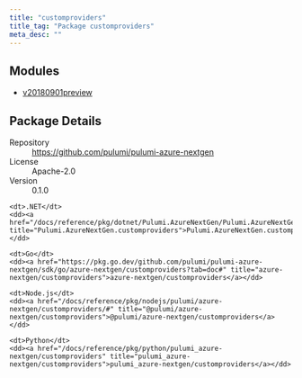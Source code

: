 ```yaml
---
title: "customproviders"
title_tag: "Package customproviders"
meta_desc: ""
---
```


<!-- WARNING: this file was generated by Pulumi Docs Generator. -->
<!-- Do not edit by hand unless you're certain you know what you are doing! -->



<h2 id="modules">Modules</h2>
<ul class="api">
    <li><a href="v20180901preview/" title="v20180901preview"><span class="symbol module"></span>v20180901preview</a></li>
</ul>

<h2 id="package-details">Package Details</h2>
<dl class="package-details">
	<dt>Repository</dt>
	<dd><a href="https://github.com/pulumi/pulumi-azure-nextgen">https://github.com/pulumi/pulumi-azure-nextgen</a></dd>
	<dt>License</dt>
	<dd>Apache-2.0</dd>
	<dt>Version</dt>
	<dd>0.1.0</dd>
</dl>



<dl class="tabular">

    <dt>.NET</dt>
    <dd><a href="/docs/reference/pkg/dotnet/Pulumi.AzureNextGen/Pulumi.AzureNextGen.customproviders.html" title="Pulumi.AzureNextGen.customproviders">Pulumi.AzureNextGen.customproviders</a></dd>

    <dt>Go</dt>
    <dd><a href="https://pkg.go.dev/github.com/pulumi/pulumi-azure-nextgen/sdk/go/azure-nextgen/customproviders?tab=doc#" title="azure-nextgen/customproviders">azure-nextgen/customproviders</a></dd>

    <dt>Node.js</dt>
    <dd><a href="/docs/reference/pkg/nodejs/pulumi/azure-nextgen/customproviders/#" title="@pulumi/azure-nextgen/customproviders">@pulumi/azure-nextgen/customproviders</a></dd>

    <dt>Python</dt>
    <dd><a href="/docs/reference/pkg/python/pulumi_azure-nextgen/customproviders" title="pulumi_azure-nextgen/customproviders">pulumi_azure-nextgen/customproviders</a></dd>

</dl>

